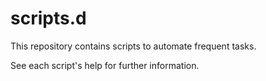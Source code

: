 # scripts.d

This repository contains scripts to automate frequent tasks.

See each script's help for further information.
